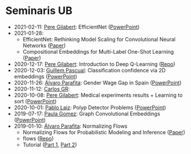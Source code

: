 # Seminaris UB

- 2021-02-11: [Pere Gilabert](https://github.com/perecasxiru): EfficientNet ([PowerPoint](https://github.com/DataScienceUB/seminaris/blob/main/2021-02-11/EfficientNet.pdf))
- 2021-01-28: 
  - EfficientNet: Rethinking Model Scaling for Convolutional Neural Networks ([Paper](https://arxiv.org/abs/1905.11946))
  - Compositional Embeddings for Multi-Label One-Shot Learning ([Paper](https://arxiv.org/abs/2002.04193))
- 2020-12-17: [Pere Gilabert](https://github.com/perecasxiru): Introduction to Deep Q-Learning ([Repo](https://github.com/perecasxiru/reinforcement_learning))
- 2020-12-03: [Guillem Pascual](https://github.com/gpascualg): Classification confidence via 2D embeddings ([PowerPoint](https://github.com/DataScienceUB/seminaris/blob/main/2020-12-03/Classification%20confidence%20via%202D%20embeddings.pdf))
- 2020-11-26: [Álvaro Parafita](https://github.com/aparafita): Gender Wage Gap in Spain ([PowerPoint](https://github.com/DataScienceUB/seminaris/blob/main/2020-11-26/Gender%20Gap%20Case%20Study.pdf))
- 2020-11-12: [Carlos GR](https://github.com/carlogarro): 
- 2020-10-08: [Pere Gilabert](https://github.com/perecasxiru): Medical experiments results + Learning to sort ([PowerPoint](https://github.com/DataScienceUB/seminaris/blob/main/2020-10-08/WebAppResults_LearningToSort.pdf))
- 2020-10-01: [Pablo Laiz](https://github.com/laizpablo/): Polyp Detector Problems ([PowerPoint](https://github.com/DataScienceUB/seminaris/blob/main/2020-10-01/PolypDetectorProblems.pdf))
- 2019-07-17: [Paula Gomez](https://github.com/paulagd): Graph Convolutional Embeddings ([PowerPoint](https://docs.google.com/presentation/d/1KRdRX8esIuvnmbwK_UeFbCf3AiJiIUiLo4IiLfumixY/edit?usp=sharing))
- 2019-01-10: [Álvaro Parafita](https://github.com/aparafita): Normalizing Flows 
  - Normalizing Flows for Probabilistic Modeling and Inference ([Paper](https://arxiv.org/abs/1912.02762))
  - flows ([Repo](https://github.com/aparafita/flow))
  - Tutorial ([Part 1](https://blog.evjang.com/2018/01/nf1.html), [Part 2](https://blog.evjang.com/2018/01/nf2.html))
